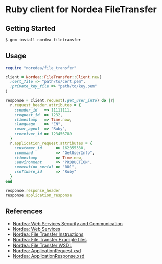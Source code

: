 # Ruby client for Nordea FileTransfer

## Getting Started

```bash
$ gem install nordea-filetransfer
```

## Usage

```ruby
require "noredea/file_transfer"

client = Nordea::FileTransfer::Client.new(
  :cert_file => "path/to/cert.pem",
  :private_key_file => "path/to/key.pem"
)

response = client.request(:get_user_info) do |r|
  r.request_header.attributes = {
    :sender_id   => 11111111,
    :request_id  => 1232,
    :timestamp   => Time.now,
    :language    => "EN",
    :user_agent  => "Ruby",
    :receiver_id => 123456789
  }
  r.application_request.attributes = {
    :customer_id      => 162355330,
    :command          => "GetUserInfo",
    :timestamp        => Time.now,
    :environment      => "PRODUCTION",
    :execution_serial => "001",
    :software_id      => "Ruby"
  }
end

response.response_header
response.application_response
```

## References

* [Nordea: Web Services Security and Communication](http://www.nordea.fi/sitemod/upload/root/fi_org/liite/e/yritys/pdf/web_services_ohjelmistotalot.pdf)
* [Nordea: Web Services](http://www.nordea.fi/sitemod/upload/root/fi_org/liite/e/yritys/pdf/web_services.pdf)
* [Nordea: File Transfer Instructions](http://www.nordea.fi/Corporate+customers/Payments+and+cards/Advice+on+payments+and+cards/Instructions/1433022.html)
* [Nordea: File Transfer Example files](http://www.nordea.fi/Corporate+customers/Payments+and+cards/Advice+on+payments+and+cards/Example+files/1466002.html)
* [Nordea: File Transfer WSDL](https://filetransfer.nordea.com/services/CorporateFileService?wsdl)
* [Nordea: ApplicationRequest.xsd](http://www.nordea.fi/sitemod/upload/root/fi_org/liite/ApplicationRequest.xsd)
* [Nordea: ApplicationResponse.xsd](http://www.nordea.fi/sitemod/upload/root/fi_org/liite/ApplicationResponse.xsd)
